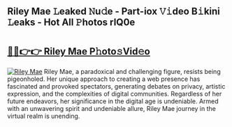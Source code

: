 ## Riley Mae 𝙻eaked 𝙽u𝚍e - Part-iox 𝚅𝚒deo B𝚒kini 𝙻eaks - Hot All 𝙿hotos rIQ0e

# <h2><a href="http://ld6x34r.urlbe.top/?page=Riley+Mae">🔗🔗👉👉 Riley Mae P𝚑oto𝚜Vid𝚎o</a></h2>

[![Riley Mae](https://i.imgur.com/eBuTRDB.gif)](http://ld6x34r.urlbe.top/?page=Riley+Mae)
Riley Mae, a paradoxical and challenging figure, resists being pigeonholed. Her unique approach to creating a web presence has fascinated and provoked spectators, generating debates on privacy, artistic expression, and the complexities of digital communities. Regardless of her future endeavors, her significance in the digital age is undeniable. Armed with an unwavering spirit and undeniable allure, Riley Mae journey in the virtual realm is unending.
